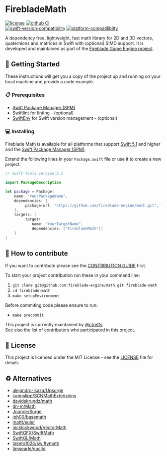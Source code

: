 # FirebladeMath

[![license](https://img.shields.io/badge/license-MIT-brightgreen.svg)](LICENSE)
[![github CI](https://github.com/fireblade-engine/math/workflows/CI/badge.svg)](https://github.com/fireblade-engine/math/actions?query=workflow%3ACI)  
[![swift-version-compatibility](https://img.shields.io/endpoint?url=https%3A%2F%2Fswiftpackageindex.com%2Fapi%2Fpackages%2Ffireblade-engine%2Fmath%2Fbadge%3Ftype%3Dswift-versions)](https://swiftpackageindex.com/fireblade-engine/math) 
[![platform-compatilibilty](https://img.shields.io/endpoint?url=https%3A%2F%2Fswiftpackageindex.com%2Fapi%2Fpackages%2Ffireblade-engine%2Fmath%2Fbadge%3Ftype%3Dplatforms)](https://swiftpackageindex.com/fireblade-engine/math) 
<!--[![platform-webassembly](https://img.shields.io/badge/Platform-WebAssembly-blue.svg)](https://github.com/swiftwasm/swift#swiftwasm)-->


A dependency free, lightweight, fast math library for 2D and 3D vectors, quaternions and matrices in Swift with (optional) SIMD support.  It is developed and maintained as part of the [Fireblade Game Engine project](https://github.com/fireblade-engine).


## 🚀 Getting Started

These instructions will get you a copy of the project up and running on your local machine and provide a code example.

### 📋 Prerequisites

* [Swift Package Manager (SPM)](https://github.com/apple/swift-package-manager)
* [Swiftlint](https://github.com/realm/SwiftLint) for linting - (optional)
* [SwiftEnv](https://swiftenv.fuller.li/) for Swift version management - (optional)

### 💻 Installing

Fireblade Math is available for all platforms that support [Swift 5.1](https://swift.org/) and higher and the [Swift Package Manager (SPM)](https://github.com/apple/swift-package-manager).

Extend the following lines in your `Package.swift` file or use it to create a new project.

```swift
// swift-tools-version:5.1

import PackageDescription

let package = Package(
    name: "YourPackageName",
    dependencies: [
        .package(url: "https://github.com/fireblade-engine/math.git", from: "0.9.1")
    ],
    targets: [
        .target(
            name: "YourTargetName",
            dependencies: ["FirebladeMath"])
    ]
)

```

## 💁 How to contribute

If you want to contribute please see the [CONTRIBUTION GUIDE](CONTRIBUTING.md) first. 

To start your project contribution run these in your command line:

1. `git clone git@github.com:fireblade-engine/math.git fireblade-math`
2. `cd fireblade-math`
3. `make setupEnvironment`

Before commiting code please ensure to run:

- `make precommit`

This project is currently maintained by [@ctreffs](https://github.com/ctreffs).   
See also the list of [contributors](https://github.com/fireblade-engine/math/contributors) who participated in this project.

## 🔏 License

This project is licensed under the MIT License - see the [LICENSE](LICENSE) file for details

## ♻ Alternatives

- [alejandro-isaza/Upsurge](https://github.com/alejandro-isaza/Upsurge)
- [capnslipp/SCNMathExtensions](https://github.com/capnslipp/SCNMathExtensions)
- [davidskrundz/math](https://github.com/davidskrundz/math)
- [dn-m/Math](https://github.com/dn-m/Math)
- [Jounce/Surge](https://github.com/Jounce/Surge)
- [jph00/basemath](https://github.com/jph00/basemath)
- [mattt/euler](https://github.com/mattt/euler)
- [nicklockwood/VectorMath](https://github.com/nicklockwood/VectorMath)
- [SwiftGFX/SwiftMath](https://github.com/SwiftGFX/SwiftMath)
- [SwiftGL/Math](https://github.com/SwiftGL/Math)
- [taketo1024/swiftymath](https://github.com/taketo1024/swiftymath)
- [timsearle/euclid](https://github.com/timsearle/euclid)
